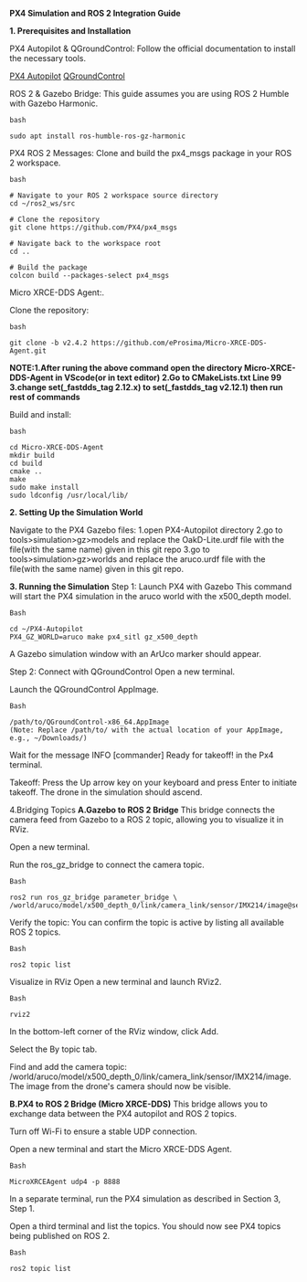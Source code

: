 ****PX4 Simulation and ROS 2 Integration Guide****

**1. Prerequisites and Installation**


PX4 Autopilot & QGroundControl:
Follow the official documentation to install the necessary tools.

[PX4 Autopilot]([url](https://docs.px4.io/main/en/dev_setup/dev_env_linux_ubuntu))
[QGroundControl]([url](https://docs.qgroundcontrol.com/master/en/qgc-user-guide/getting_started/download_and_install.html))

ROS 2 & Gazebo Bridge:
This guide assumes you are using ROS 2 Humble with Gazebo Harmonic.
```
bash

sudo apt install ros-humble-ros-gz-harmonic
```

PX4 ROS 2 Messages:
Clone and build the px4_msgs package in your ROS 2 workspace.
```
bash

# Navigate to your ROS 2 workspace source directory
cd ~/ros2_ws/src

# Clone the repository
git clone https://github.com/PX4/px4_msgs

# Navigate back to the workspace root
cd ..

# Build the package
colcon build --packages-select px4_msgs
```

Micro XRCE-DDS Agent:.

Clone the repository:



```
bash

git clone -b v2.4.2 https://github.com/eProsima/Micro-XRCE-DDS-Agent.git
```

**NOTE:1.After runing the above command open the directory Micro-XRCE-DDS-Agent in VScode(or in text editor)
     2.Go to CMakeLists.txt  Line 99 
     3.change set(_fastdds_tag 2.12.x) to set(_fastdds_tag v2.12.1) then run rest of commands**

Build and install:


```
bash

cd Micro-XRCE-DDS-Agent
mkdir build
cd build
cmake ..
make
sudo make install
sudo ldconfig /usr/local/lib/
```


**2. Setting Up the Simulation World**

Navigate to the PX4 Gazebo files:
1.open PX4-Autopilot directory
2.go to tools>simulation>gz>models and replace the OakD-Lite.urdf file with the file(with the same name) given in this git repo
3.go to tools>simulation>gz>worlds and replace the aruco.urdf file with the file(with the same name) given in this git repo.

**3. Running the Simulation**
Step 1: Launch PX4 with Gazebo
This command will start the PX4 simulation in the aruco world with the x500_depth model.
```
Bash

cd ~/PX4-Autopilot
PX4_GZ_WORLD=aruco make px4_sitl gz_x500_depth
```
A Gazebo simulation window with an ArUco marker should appear.

Step 2: Connect with QGroundControl
Open a new terminal.

Launch the QGroundControl AppImage.
```
Bash

/path/to/QGroundControl-x86_64.AppImage
(Note: Replace /path/to/ with the actual location of your AppImage, e.g., ~/Downloads/)
```
Wait for the message INFO [commander] Ready for takeoff! in the Px4 terminal.

Takeoff: Press the Up arrow key on your keyboard and press Enter to initiate takeoff. The drone in the simulation should ascend.


4.Bridging Topics
**A.Gazebo to ROS 2 Bridge**
This bridge connects the camera feed from Gazebo to a ROS 2 topic, allowing you to visualize it in RViz.

Open a new terminal.

Run the ros_gz_bridge to connect the camera topic.
```
Bash

ros2 run ros_gz_bridge parameter_bridge \
/world/aruco/model/x500_depth_0/link/camera_link/sensor/IMX214/image@sensor_msgs/msg/Image@gz.msgs.Image
```
Verify the topic: You can confirm the topic is active by listing all available ROS 2 topics.
```
Bash

ros2 topic list
```
Visualize in RViz
Open a new terminal and launch RViz2.
```
Bash

rviz2
```
In the bottom-left corner of the RViz window, click Add.

Select the By topic tab.

Find and add the camera topic: /world/aruco/model/x500_depth_0/link/camera_link/sensor/IMX214/image. 
The image from the drone's camera should now be visible.




**B.PX4 to ROS 2 Bridge (Micro XRCE-DDS)**
This bridge allows you to exchange data between the PX4 autopilot and ROS 2 topics.

Turn off Wi-Fi to ensure a stable UDP connection.

Open a new terminal and start the Micro XRCE-DDS Agent.
```
Bash

MicroXRCEAgent udp4 -p 8888
```
In a separate terminal, run the PX4 simulation as described in Section 3, Step 1.

Open a third terminal and list the topics. You should now see PX4 topics being published on ROS 2.
```
Bash

ros2 topic list

```

